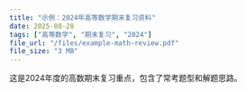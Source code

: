```yaml
---
title: "示例：2024年高等数学期末复习资料"
date: 2025-08-28
tags: ["高等数学", "期末复习", "2024"]
file_url: "/files/example-math-review.pdf"
file_size: "3 MB"
---
```


这是2024年度的高数期末复习重点，包含了常考题型和解题思路。
